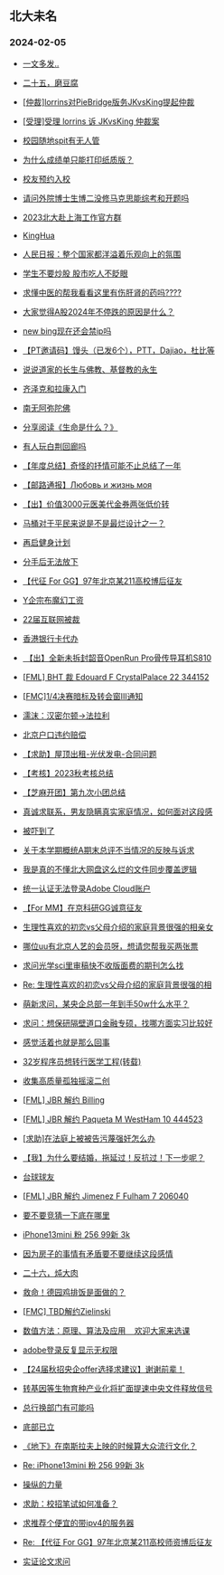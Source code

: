 ## 北大未名 
### 2024-02-05

+ [一文多发..](https://bbs.pku.edu.cn/v2/post-read.php?bid=1&threadid=18745214)

+ [二十五，磨豆腐](https://bbs.pku.edu.cn/v2/post-read.php?bid=890&threadid=18745696)

+ [[仲裁]lorrins对PieBridge版务JKvsKing提起仲裁](https://bbs.pku.edu.cn/v2/post-read.php?bid=164&threadid=18745648)

+ [[受理]受理 lorrins 诉 JKvsKing 仲裁案](https://bbs.pku.edu.cn/v2/post-read.php?bid=164&threadid=18740280)

+ [校园随地spit有无人管](https://bbs.pku.edu.cn/v2/post-read.php?bid=1431&threadid=18745624)

+ [为什么成绩单只能打印纸质版？](https://bbs.pku.edu.cn/v2/post-read.php?bid=138&threadid=18745647)

+ [校友预约入校](https://bbs.pku.edu.cn/v2/post-read.php?bid=1431&threadid=18745555)

+ [请问外院博士生博二没修马克思能综考和开题吗](https://bbs.pku.edu.cn/v2/post-read.php?bid=64&threadid=18745745)

+ [2023北大赴上海工作官方群](https://bbs.pku.edu.cn/v2/post-read.php?bid=472&threadid=18573173)

+ [KingHua](https://bbs.pku.edu.cn/v2/post-read.php?bid=104&threadid=18745434)

+ [人民日报：整个国家都洋溢着乐观向上的氛围](https://bbs.pku.edu.cn/v2/post-read.php?bid=606&threadid=18745507)

+ [学生不要炒股 股市吃人不眨眼](https://bbs.pku.edu.cn/v2/post-read.php?bid=249&threadid=18744842)

+ [求懂中医的帮我看看这里有伤肝肾的药吗????](https://bbs.pku.edu.cn/v2/post-read.php?bid=244&threadid=18745470)

+ [大家觉得A股2024年不停跌的原因是什么？](https://bbs.pku.edu.cn/v2/post-read.php?bid=249&threadid=18744525)

+ [new bing现在还会禁ip吗](https://bbs.pku.edu.cn/v2/post-read.php?bid=209&threadid=18745532)

+ [【PT邀请码】馒头（已发6个），PTT，Dajiao，杜比等](https://bbs.pku.edu.cn/v2/post-read.php?bid=209&threadid=18679030)

+ [说说道家的长生与佛教、基督教的永生](https://bbs.pku.edu.cn/v2/post-read.php?bid=10&threadid=18745256)

+ [齐泽克和拉康入门](https://bbs.pku.edu.cn/v2/post-read.php?bid=53&threadid=18745612)

+ [南无阿弥陀佛](https://bbs.pku.edu.cn/v2/post-read.php?bid=10&threadid=18732014)

+ [分享阅读《生命是什么？》](https://bbs.pku.edu.cn/v2/post-read.php?bid=53&threadid=18742046)

+ [有人玩白荆回廊吗](https://bbs.pku.edu.cn/v2/post-read.php?bid=49&threadid=18745662)

+ [【年度总结】奇怪的抒情可能不止总结了一年](https://bbs.pku.edu.cn/v2/post-read.php?bid=1367&threadid=18735627)

+ [【邮路通报】Любовь и жизнь моя](https://bbs.pku.edu.cn/v2/post-read.php?bid=1367&threadid=18736012)

+ [【出】价值3000元医美代金券两张低价转](https://bbs.pku.edu.cn/v2/post-read.php?bid=179&threadid=18745738)

+ [马桶对于平民来说是不是最烂设计之一？](https://bbs.pku.edu.cn/v2/post-read.php?bid=103&threadid=18745508)

+ [再启健身计划](https://bbs.pku.edu.cn/v2/post-read.php?bid=361&threadid=18734244)

+ [分手后无法放下](https://bbs.pku.edu.cn/v2/post-read.php?bid=52&threadid=18745604)

+ [【代征 For GG】97年北京某211高校博后征友](https://bbs.pku.edu.cn/v2/post-read.php?bid=167&threadid=18744725)

+ [Y企宗布魔幻工资](https://bbs.pku.edu.cn/v2/post-read.php?bid=99&threadid=18745334)

+ [22届互联网被裁](https://bbs.pku.edu.cn/v2/post-read.php?bid=99&threadid=18745663)

+ [香港银行卡代办](https://bbs.pku.edu.cn/v2/post-read.php?bid=419&threadid=18745457)

+ [ 【出】全新未拆封韶音OpenRun Pro骨传导耳机S810](https://bbs.pku.edu.cn/v2/post-read.php?bid=71&threadid=18745273)

+ [[FML] BHT 裁 Edouard F CrystalPalace 22 344152](https://bbs.pku.edu.cn/v2/post-read.php?bid=519&threadid=18745660)

+ [[FMC]1/4决赛暗标及转会窗III通知](https://bbs.pku.edu.cn/v2/post-read.php?bid=519&threadid=18745656)

+ [濡沫：汉密尔顿->法拉利](https://bbs.pku.edu.cn/v2/post-read.php?bid=231&threadid=18745072)

+ [北京户口违约赔偿](https://bbs.pku.edu.cn/v2/post-read.php?bid=301&threadid=18745171)

+ [【求助】屋顶出租-光伏发电-合同问题](https://bbs.pku.edu.cn/v2/post-read.php?bid=301&threadid=18744549)

+ [【考核】2023秋考核总结](https://bbs.pku.edu.cn/v2/post-read.php?bid=696&threadid=18738466)

+ [【芝麻开团】第九次小团总结](https://bbs.pku.edu.cn/v2/post-read.php?bid=696&threadid=18745622)

+ [真诚求联系，男友隐瞒真实家庭情况，如何面对这段感](https://bbs.pku.edu.cn/v2/post-read.php?bid=690&threadid=18745704)

+ [被吓到了](https://bbs.pku.edu.cn/v2/post-read.php?bid=690&threadid=18745592)

+ [关于本学期概统A期末总评不当情况的反映与诉求](https://bbs.pku.edu.cn/v2/post-read.php?bid=438&threadid=18737942)

+ [我是真的不懂北大网盘这么烂的文件同步覆盖逻辑](https://bbs.pku.edu.cn/v2/post-read.php?bid=668&threadid=18745354)

+ [统一认证无法登录Adobe Cloud账户](https://bbs.pku.edu.cn/v2/post-read.php?bid=668&threadid=18744754)

+ [【For MM】在京科研GG诚意征友](https://bbs.pku.edu.cn/v2/post-read.php?bid=167&threadid=18740973)

+ [生理性喜欢的初恋vs父母介绍的家庭背景很强的相亲女](https://bbs.pku.edu.cn/v2/post-read.php?bid=176&threadid=18745733)

+ [哪位uu有北京人艺的会员呀，想请您帮我买两张票](https://bbs.pku.edu.cn/v2/post-read.php?bid=834&threadid=18745711)

+ [求问光学sci里审稿快不收版面费的期刊怎么找](https://bbs.pku.edu.cn/v2/post-read.php?bid=25&threadid=18745802)

+ [Re: 生理性喜欢的初恋vs父母介绍的家庭背景很强的相](https://bbs.pku.edu.cn/v2/post-read.php?bid=176&threadid=18745733)

+ [萌新求问，某央企总部一年到手50w什么水平？](https://bbs.pku.edu.cn/v2/post-read.php?bid=99&threadid=18745803)

+ [求问：想保研隔壁道口金融专硕，找哪方面实习比较好](https://bbs.pku.edu.cn/v2/post-read.php?bid=896&threadid=18744553)

+ [感觉活着也就是那么回事](https://bbs.pku.edu.cn/v2/post-read.php?bid=690&threadid=18745676)

+ [32岁程序员想转行医学工程(转载)](https://bbs.pku.edu.cn/v2/post-read.php?bid=138&threadid=18740201)

+ [收集高质量孤独摇滚二创](https://bbs.pku.edu.cn/v2/post-read.php?bid=108&threadid=18436377)

+ [[FML] JBR 解约 Billing](https://bbs.pku.edu.cn/v2/post-read.php?bid=519&threadid=18745815)

+ [[FML] JBR 解约 Paqueta M WestHam 10 444523](https://bbs.pku.edu.cn/v2/post-read.php?bid=519&threadid=18745811)

+ [[求助]在法庭上被被告污蔑强奸怎么办](https://bbs.pku.edu.cn/v2/post-read.php?bid=301&threadid=18745809)

+ [【我】为什么要结婚，拖延过！反抗过！下一步呢？](https://bbs.pku.edu.cn/v2/post-read.php?bid=36&threadid=18745674)

+ [台球球友](https://bbs.pku.edu.cn/v2/post-read.php?bid=199&threadid=18743655)

+ [[FML] JBR 解约 Jimenez F Fulham 7 206040](https://bbs.pku.edu.cn/v2/post-read.php?bid=519&threadid=18745810)

+ [要不要竞猜一下底在哪里](https://bbs.pku.edu.cn/v2/post-read.php?bid=249&threadid=18745827)

+ [iPhone13mini 粉 256 99新 3k](https://bbs.pku.edu.cn/v2/post-read.php?bid=71&threadid=18745657)

+ [因为房子的事情有矛盾要不要继续这段感情](https://bbs.pku.edu.cn/v2/post-read.php?bid=690&threadid=18745807)

+ [二十六，炖大肉](https://bbs.pku.edu.cn/v2/post-read.php?bid=890&threadid=18745844)

+ [救命！德园鸡排饭是面做的？](https://bbs.pku.edu.cn/v2/post-read.php?bid=138&threadid=18743663)

+ [[FMC] TBD解约Zielinski](https://bbs.pku.edu.cn/v2/post-read.php?bid=519&threadid=18745845)

+ [数值方法：原理、算法及应用    欢迎大家来选课](https://bbs.pku.edu.cn/v2/post-read.php?bid=1408&threadid=18376256)

+ [adobe登录反复显示无权限](https://bbs.pku.edu.cn/v2/post-read.php?bid=668&threadid=18745848)

+ [【24届秋招央企offer选择求建议】谢谢前辈！](https://bbs.pku.edu.cn/v2/post-read.php?bid=99&threadid=18745118)

+ [转基因等生物育种产业化将扩面提速中央文件释放信号](https://bbs.pku.edu.cn/v2/post-read.php?bid=606&threadid=18745869)

+ [总行换部门有可能吗](https://bbs.pku.edu.cn/v2/post-read.php?bid=99&threadid=18745530)

+ [底部已立](https://bbs.pku.edu.cn/v2/post-read.php?bid=249&threadid=18745859)

+ [《地下》在南斯拉夫上映的时候算大众流行文化？](https://bbs.pku.edu.cn/v2/post-read.php?bid=83&threadid=18651519)

+ [Re: iPhone13mini 粉 256 99新 3k](https://bbs.pku.edu.cn/v2/post-read.php?bid=71&threadid=18745657)

+ [操纵的力量](https://bbs.pku.edu.cn/v2/post-read.php?bid=249&threadid=18745854)

+ [求助：校招笔试如何准备？](https://bbs.pku.edu.cn/v2/post-read.php?bid=99&threadid=18745677)

+ [求推荐个便宜的带ipv4的服务器](https://bbs.pku.edu.cn/v2/post-read.php?bid=209&threadid=18742024)

+ [Re: 【代征 For GG】97年北京某211高校师资博后征友](https://bbs.pku.edu.cn/v2/post-read.php?bid=167&threadid=18744725)

+ [实证论文求问](https://bbs.pku.edu.cn/v2/post-read.php?bid=1408&threadid=18745899)

